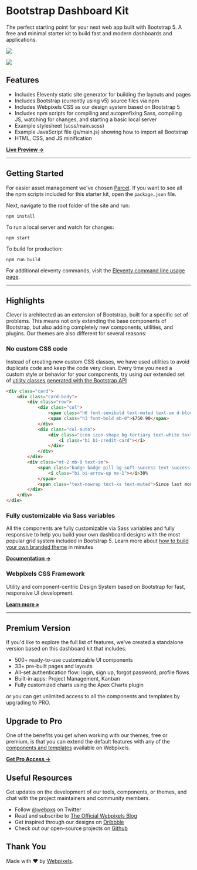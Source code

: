 # Bootstrap Dashboard Kit

The perfect starting point for your next web app built with Bootstrap 5. A free and minimal starter kit to build fast and modern dashboards and applications.

[<img src="https://www.netlify.com/img/deploy/button.svg" />](https://app.netlify.com/start/deploy?repository=https://github.com/webpixels/bootstrap-dashboard-kit)

<img src="https://repository-images.githubusercontent.com/457349987/98a31ae0-8150-47f0-b8cf-005303e643ea" >

## Features

* Includes Eleventy static site generator for building the layouts and pages
* Includes Bootstrap (currently using v5) source files via npm
* Includes Webpixels CSS as our design system based on Bootstrap 5
* Includes npm scripts for compiling and autoprefixing Sass, compiling JS, watching for changes, and starting a basic local server
* Example stylesheet (scss/main.scss)
* Example JavaScript file (js/main.js) showing how to import all Bootstrap
* HTML, CSS, and JS minification

[**Live Preview →**](https://bootstrap-dashboard-kit.webpixels.works)

---

## Getting Started

For easier asset management we've chosen [Parcel](https://parceljs.org/). If you want to see all the npm scripts included for this starter kit, open the `package.json` file.

Next, navigate to the root folder of the site and run:

```
npm install
```

To run a local server and watch for changes:

```
npm start
```

To build for production:

```
npm run build
```

For additional eleventy commands, visit the [Eleventy command line usage page](https://www.11ty.dev/docs/usage/).

---

## Highlights

Clever is architected as an extension of Bootstrap, built for a specific set of problems. This means not only extending the base components of Bootstrap, but also adding completely new components, utilities, and plugins. Our themes are also different for several reasons:

### No custom CSS code

Instead of creating new custom CSS classes, we have used utilities to avoid duplicate code and keep the code very clean. Every time you need a custom style or behavior for your components, try using our extended set of [utility classes generated with the Bootstrap API](https://webpixels.io/docs/css/1.0/position)

```html
<div class="card">
    <div class="card-body">
        <div class="row">
            <div class="col">
                <span class="h6 font-semibold text-muted text-sm d-block mb-2">Budget</span>
                <span class="h3 font-bold mb-0">$750.90</span>
            </div>
            <div class="col-auto">
                <div class="icon icon-shape bg-tertiary text-white text-lg rounded-circle">
                    <i class="bi bi-credit-card"></i>
                </div>
            </div>
        </div>
        <div class="mt-2 mb-0 text-sm">
            <span class="badge badge-pill bg-soft-success text-success me-2">
                <i class="bi bi-arrow-up me-1"></i>30%
            </span>
            <span class="text-nowrap text-xs text-muted">Since last month</span>
        </div>  
    </div>
</div>
```

### Fully customizable via Sass variables

All the components are fully customizable via Sass variables and fully responsive to help you build your own dashboard designs with the most popular grid system included in Bootstrap 5. Learn more about [how to build your own branded theme](https://webpixels.io/docs/css/1.0/theme) in minutes

[**Documentation →**](https://webpixels.io/docs/css/)

### Webpixels CSS Framework

Utility and component-centric Design System based on Bootstrap for fast, responsive UI development.

**[Learn more »](https://github.com/webpixels/css)**

---

## Premium Version

If you'd like to explore the full list of features, we've created a standalone version based on this dashboard kit that includes:

- 500+ ready-to-use customizable UI components
- 33+ pre-built pages and layouts
- All-set authentication flow: login, sign up, forgot password, profile flows
- Built-in apps: Project Management, Kanban
- Fully customized charts using the Apex Charts plugin

or you can get unlimited access to all the components and templates by upgrading to PRO.

## Upgrade to Pro

One of the benefits you get when working with our themes, free or premium, is that you can extend the default features with any of the [components and templates](https://webpixels.io/components) available on Webpixels.

[**Get Pro Access →**](https://webpixels.io/plans)

## Useful Resources

Get updates on the development of our tools, components, or themes, and chat with the project maintainers and community members.

- Follow [@webpxs](https://twitter.com/intent/user?screen_name=webpxs) on Twitter
- Read and subscribe to [The Official Webpixels Blog](https://webpixels.io/blog)
- Get inspired through our designs on [Dribbble](https://dribbble.com/webpixels)
- Check out our open-source projects on [Github](https://github.com/webpixels)

## Thank You

Made with ❤️ by [Webpixels](https://webpixels.io).
